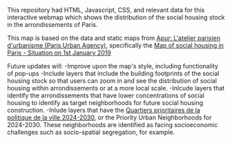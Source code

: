 This repository had HTML, Javascript, CSS, and relevant data for this interactive webmap which shows the distribution of the social housing stock in the arrondissements of Paris. 

This map is based on the data and static maps from [Apur: L'atelier parisien d'urbanisme (Paris Urban Agency)](https://www.apur.org/fr), specifically the [Map of social housing in Paris - Situation on 1st January 2019](https://www.apur.org/en/our-works/map-social-housing-paris-situation-1st-january-2019)

Future updates will:
-Improve upon the map's style, including functionality of pop-ups
-Include layers that include the building footprints of the social housing stock so that users can zoom in and see the distribution of social housing within arrondissements or at a more local scale.
-Inlcude layers that identify the arrondissements that have lower concentrations of social housing to identify as target neighborhoods for future social housing construction.
-Inlude layers that have the [Quartiers prioritaires de la politique de la ville 2024-2030](https://www.apur.org/sites/default/files/documents/cartefichiers-attaches/carte_qpv_grand_paris.pdf?token=gjJIUYAY), or the Priority Urban Neighborhoods for 2024-2030. These neighborhoods are identified as facing socioeconomic challenges such as socio-spatial segregation, for example.



